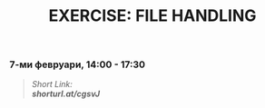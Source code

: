 <h1 align="center">EXERCISE: FILE HANDLING</h1>
    <br>

<h3>7-ми февруари, 14:00 - 17:30</h3>

<blockquote>
    <i>
        Short Link: <br> 
        <b>
            shorturl.at/cgsvJ
        </b> 
    </i>
</blockquote>
